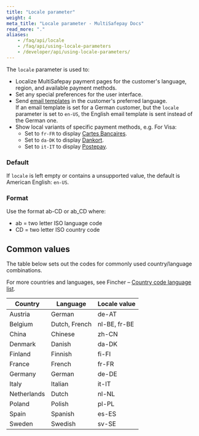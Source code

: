 ```yaml
---
title: "Locale parameter"
weight: 4
meta_title: "Locale parameter - MultiSafepay Docs"
read_more: "."
aliases:
    - /faq/api/locale
    - /faq/api/using-locale-parameters
    - /developer/api/using-locale-parameters/
---
```

The `locale` parameter is used to:

- Localize MultiSafepay payment pages for the customer's language, region, and available payment methods.
- Set any special preferences for the user interface.
- Send [email templates](/features/email-templates/) in the customer's preferred language.  
    If an email template is set for a German customer, but the `locale` parameter is set to `en-US`, the English email template is sent instead of the German one.
- Show local variants of specific payment methods, e.g. For Visa:
    - Set to `fr-FR` to display [Cartes Bancaires](/payment-methods/cartes-bancaires).
    - Set to `da-DK` to display [Dankort](/payment-methods/dankort).
    - Set to `it-IT` to display [Postepay](/payment-methods/postepay). 


### Default

If `locale` is left empty or contains a unsupported value, the default is American English: `en-US`.

### Format

Use the format ab-CD or ab_CD where:

- ab = two letter ISO language code
- CD = two letter ISO country code

## Common values

The table below sets out the codes for commonly used country/language combinations. 

For more countries and languages, see Fincher – [Country code language list](https://www.fincher.org/Utilities/CountryLanguageList.shtml).

| Country | Language | Locale value |
|---|---|---|
| Austria | German | de-AT |
| Belgium | Dutch, French | nl-BE, fr-BE |
| China | Chinese | zh-CN |
| Denmark | Danish | da-DK |
| Finland | Finnish | fi-FI |
| France | French | fr-FR |
| Germany | German | de-DE |
| Italy | Italian | it-IT |
| Netherlands | Dutch | nl-NL |
| Poland | Polish | pl-PL |
| Spain | Spanish | es-ES |
| Sweden | Swedish | sv-SE | 





 
